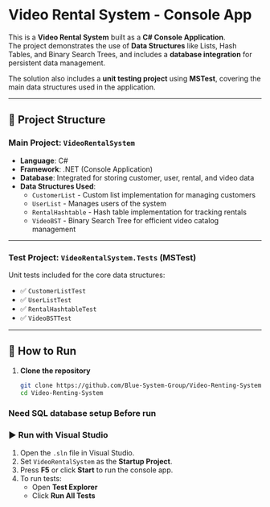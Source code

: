 # Video Rental System - Console App

This is a **Video Rental System** built as a **C# Console Application**.  
The project demonstrates the use of **Data Structures** like Lists, Hash Tables, and Binary Search Trees, and includes a **database integration** for persistent data management.

The solution also includes a **unit testing project** using **MSTest**, covering the main data structures used in the application.

---

## 🧩 Project Structure

### Main Project: `VideoRentalSystem`

- **Language**: C#
- **Framework**: .NET (Console Application)
- **Database**: Integrated for storing customer, user, rental, and video data
- **Data Structures Used**:
  - `CustomerList` - Custom list implementation for managing customers
  - `UserList` - Manages users of the system
  - `RentalHashtable` - Hash table implementation for tracking rentals
  - `VideoBST` - Binary Search Tree for efficient video catalog management

---

### Test Project: `VideoRentalSystem.Tests` (MSTest)

Unit tests included for the core data structures:

- ✅ `CustomerListTest`
- ✅ `UserListTest`
- ✅ `RentalHashtableTest`
- ✅ `VideoBSTTest`

---

## 🚀 How to Run

1. **Clone the repository**

   ```bash
   git clone https://github.com/Blue-System-Group/Video-Renting-System.git
   cd Video-Renting-System
### Need SQL database setup Before run
### ▶️ Run with Visual Studio

1. Open the `.sln` file in Visual Studio.
2. Set `VideoRentalSystem` as the **Startup Project**.
3. Press **F5** or click **Start** to run the console app.
4. To run tests:
   - Open **Test Explorer**
   - Click **Run All Tests**

